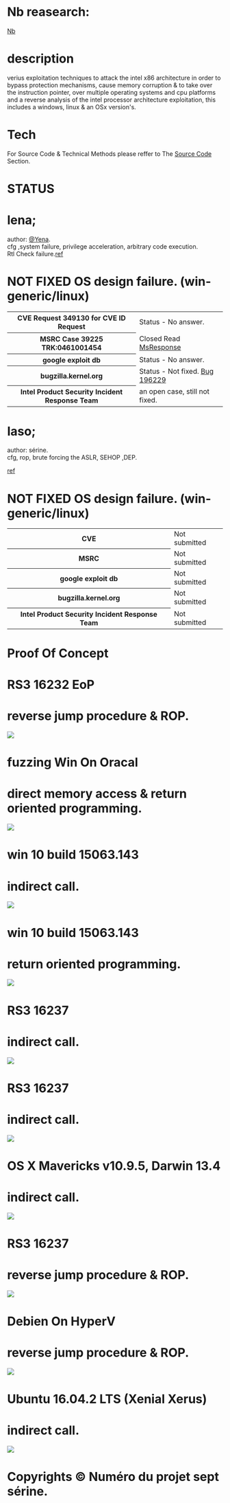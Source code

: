 # Nb reasearch:
<html><a href="https://github.com/akayn/NBResearch">Nb</a></html>

# description 
verius exploitation techniques to attack the intel x86 architecture in order to bypass protection mechanisms, cause memory corruption & to take over the instruction pointer, over multiple operating systems and cpu platforms and a reverse analysis of the intel processor architecture exploitation, this includes a windows, linux & an OSx version's.

# Tech
For Source Code & Technical Methods please reffer to The <html><a href="https://github.com/kukuriku/ATK/tree/master/src">Source Code</a></html> Section.

# STATUS

# lena;

author: <html><a href="https://twitter.com/Yena0xC5">@Yena</a></html>.<br>
cfg ,system failure, privilege acceleration, arbitrary code execution.<br>
Rtl Check failure.<html><a href="https://github.com/kukuriku/Mitigation/tree/master/lena">ref</a></html><br>

# NOT FIXED OS design failure. (win-generic/linux)

<table>
    <tr>
        <th>CVE Request 349130 for CVE ID Request</th>
        <td>Status - No answer.</td>
    </tr>
    <tr>
        <th>MSRC Case 39225 TRK:0461001454</th>
	<td>Closed Read <html><a href="https://github.com/kukuriku/Mitigation/tree/master/lena">MsResponse</a></html></td>
    <tr>
        <th>google exploit db</th>
        <td>Status - No answer.</td>
     <tr/>
    <tr>
        <th>bugzilla.kernel.org</th>
        <td>Status - Not fixed. <a href="https://bugzilla.kernel.org/show_bug.cgi?id=196229">Bug 196229</a></td>
	</tr>
	<tr>
	<th>Intel Product Security Incident Response Team</th>
	<td>an open case, still not fixed.</td>
</table>

# Iaso;

author: sérine.<br>
cfg, rop, brute forcing the ASLR, SEHOP ,DEP.<br>
<html><a href="https://github.com/kukuriku/Mitigation/tree/master/Iaso">ref</a></html><br>


# NOT FIXED OS design failure. (win-generic/linux)

<table>
    <tr>
        <th>CVE </th>
        <td>Not submitted</td>
    </tr>
    <tr>
        <th>MSRC</th>
        <td>Not submitted</td>
    <tr>
        <th>google exploit db</th>
        <td>Not submitted</td>
     <tr/>
    <tr>
        <th>bugzilla.kernel.org</th>
        <td>Not submitted</td>
	</tr>
	<tr>
	<th>Intel Product Security Incident Response Team</th>
	<td>Not submitted</td>
</table>

# Proof Of Concept
# RS3 16232 EoP
# reverse jump procedure & ROP.
![](PoC/EoP.gif)
# fuzzing Win On Oracal
# direct memory access & return oriented programming.
![](PoC/yudo.gif)
# win 10 build 15063.143
# indirect call.
![](PoC/bsod.gif)
# win 10 build 15063.143
# return oriented programming.
![](PoC/bsod2.gif)
# RS3 16237
# indirect call.
![](PoC/bsod3.gif)
# RS3 16237
# indirect call.
![](PoC/bss.gif)
# OS X Mavericks v10.9.5, Darwin 13.4
# indirect call.
![](PoC/mac.gif)
# RS3 16237
# reverse jump procedure & ROP.
![](PoC/1st.gif)
# Debien On HyperV
# reverse jump procedure & ROP.
![](PoC/DebienOnHyperV.gif)
# Ubuntu 16.04.2 LTS (Xenial Xerus)
# indirect call.
![](PoC/Ubunt.gif)

# Copyrights © Numéro du projet sept sérine.

